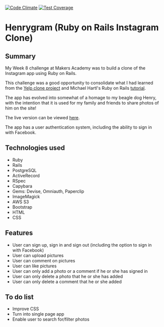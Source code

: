[![Code Climate](https://codeclimate.com/github/ejbyne/rails-instagram/badges/gpa.svg)](https://codeclimate.com/github/ejbyne/rails-instagram)
[![Test Coverage](https://codeclimate.com/github/ejbyne/rails-instagram/badges/coverage.svg)](https://codeclimate.com/github/ejbyne/rails-instagram)

# Henrygram (Ruby on Rails Instagram Clone)

## Summary

My Week 8 challenge at Makers Academy was to build a clone of the Instagram app using Ruby on Rails.

This challenge was a good opportunity to consolidate what I had learned from the [Yelp clone project](https://github.com/ejbyne/rails-yelp) and Michael Hartl's Ruby on Rails [tutorial](https://github.com/ejbyne/rails-twitter).

The app has evolved into somewhat of a homage to my beagle dog Henry, with the intention that it is used for my family and friends to share photos of him on the site!

The live version can be viewed [here](https://henrygram.herokuapp.com).

The app has a user authentication system, including the ability to sign in with Facebook.

## Technologies used

- Ruby
- Rails
- PostgreSQL
- ActiveRecord
- RSpec
- Capybara
- Gems: Devise, Omniauth, Paperclip
- ImageMagick
- AWS S3
- Bootstrap
- HTML
- CSS

## Features

- User can sign up, sign in and sign out (including the option to sign in with Facebook)
- User can upload pictures
- User can comment on pictures
- User can like pictures
- User can only add a photo or a comment if he or she has signed in
- User can only delete a photo that he or she has added
- User can only delete a comment that he or she added

## To do list

- Improve CSS
- Turn into single page app
- Enable user to search for/filter photos
